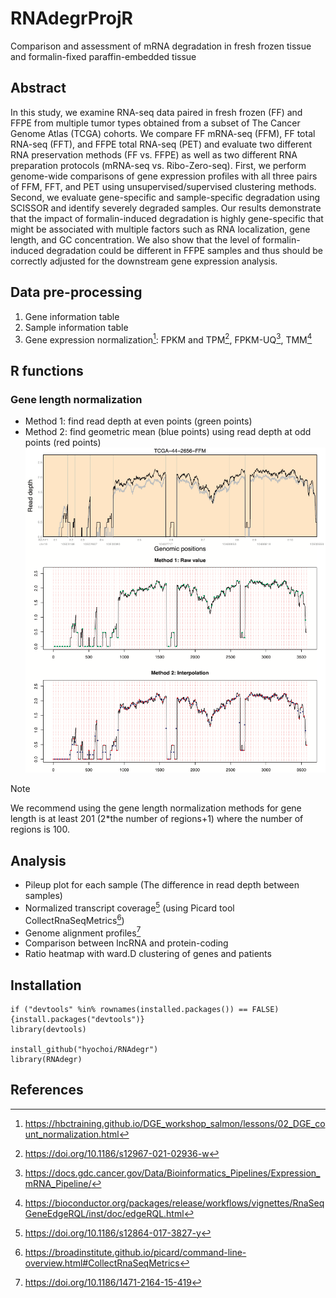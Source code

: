 # RNAdegrProjR
Comparison and assessment of mRNA degradation in fresh frozen tissue and formalin-fixed paraffin-embedded tissue


## Abstract
In this study, we examine RNA-seq data paired in fresh frozen (FF) and FFPE from multiple tumor types obtained from a subset of The Cancer Genome Atlas (TCGA) cohorts. We compare FF mRNA-seq (FFM), FF total RNA-seq (FFT), and FFPE total RNA-seq (PET) and evaluate two different RNA preservation methods (FF vs. FFPE) as well as two different RNA preparation protocols (mRNA-seq vs. Ribo-Zero-seq). First, we perform genome-wide comparisons of gene expression profiles with all three pairs of FFM, FFT, and PET using unsupervised/supervised clustering methods. Second, we evaluate gene-specific and sample-specific degradation using SCISSOR and identify severely degraded samples. Our results demonstrate that the impact of formalin-induced degradation is highly gene-specific that might be associated with multiple factors such as RNA localization, gene length, and GC concentration. We also show that the level of formalin-induced degradation could be different in FFPE samples and thus should be correctly adjusted for the downstream gene expression analysis.


## Data pre-processing
1. Gene information table
1. Sample information table
1. Gene expression normalization[^1]: FPKM and TPM[^2], FPKM-UQ[^3], TMM[^4]
[^1]: https://hbctraining.github.io/DGE_workshop_salmon/lessons/02_DGE_count_normalization.html
[^2]: https://doi.org/10.1186/s12967-021-02936-w
[^3]: https://docs.gdc.cancer.gov/Data/Bioinformatics_Pipelines/Expression_mRNA_Pipeline/
[^4]: https://bioconductor.org/packages/release/workflows/vignettes/RnaSeqGeneEdgeRQL/inst/doc/edgeRQL.html


## R functions
### Gene length normalization
- Method 1: find read depth at even points (green points)
- Method 2: find geometric mean (blue points) using read depth at odd points (red points)
![alt text](https://github.com/hyochoi/RNAdegrProjR/blob/main/images/norm_pileup_methods2.png?raw=true)
> [!NOTE]
> We recommend using the gene length normalization methods for gene length is at least 201 (2*the number of regions+1) where the number of regions is 100.


## Analysis
- Pileup plot for each sample (The difference in read depth between samples)
- Normalized transcript coverage[^5] (using Picard tool CollectRnaSeqMetrics[^6])
- Genome alignment profiles[^7]
- Comparison between lncRNA and protein-coding
- Ratio heatmap with ward.D clustering of genes and patients
[^5]: https://doi.org/10.1186/s12864-017-3827-y
[^6]: https://broadinstitute.github.io/picard/command-line-overview.html#CollectRnaSeqMetrics
[^7]: https://doi.org/10.1186/1471-2164-15-419


## Installation
```
if ("devtools" %in% rownames(installed.packages()) == FALSE) {install.packages("devtools")}
library(devtools)

install_github("hyochoi/RNAdegr")
library(RNAdegr)
```


## References
